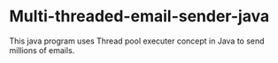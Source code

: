 Multi-threaded-email-sender-java
================================

This java program uses Thread pool executer concept in Java to send millions of emails.

